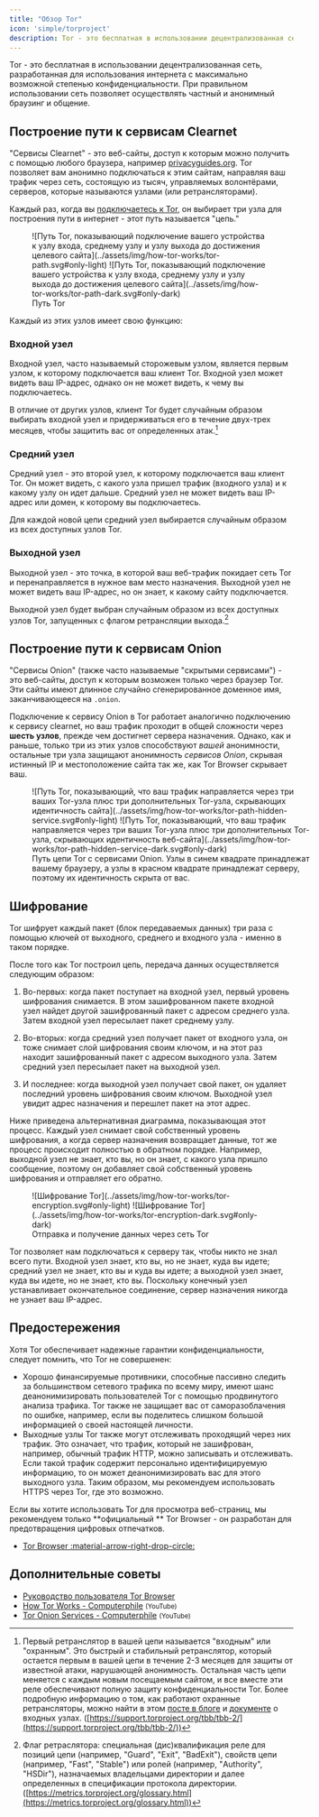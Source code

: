 ```yaml
---
title: "Обзор Tor"
icon: 'simple/torproject'
description: Tor - это бесплатная в использовании децентрализованная сеть, разработанная для использования интернета с максимально возможной степенью конфиденциальности.
---
```


Tor - это бесплатная в использовании децентрализованная сеть, разработанная для использования интернета с максимально возможной степенью конфиденциальности. При правильном использовании сеть позволяет осуществлять частный и анонимный браузинг и общение.

## Построение пути к сервисам Clearnet

"Сервисы Clearnet" - это веб-сайты, доступ к которым можно получить с помощью любого браузера, например [privacyguides.org](https://www.privacyguides.org). Tor позволяет вам анонимно подключаться к этим сайтам, направляя ваш трафик через сеть, состоящую из тысяч, управляемых волонтёрами, серверов, которые называются узлами (или ретрансляторами).

Каждый раз, когда вы [подключаетесь к Tor](../tor.md), он выбирает три узла для построения пути в интернет - этот путь называется "цепь."

<figure markdown>
  ![Путь Tor, показывающий подключение вашего устройства к узлу входа, среднему узлу и узлу выхода до достижения целевого сайта](../assets/img/how-tor-works/tor-path.svg#only-light)
  ![Путь Tor, показывающий подключение вашего устройства к узлу входа, среднему узлу и узлу выхода до достижения целевого сайта](../assets/img/how-tor-works/tor-path-dark.svg#only-dark)
  <figcaption>Путь Tor</figcaption>
</figure>

Каждый из этих узлов имеет свою функцию:

### Входной узел

Входной узел, часто называемый сторожевым узлом, является первым узлом, к которому подключается ваш клиент Tor. Входной узел может видеть ваш IP-адрес, однако он не может видеть, к чему вы подключаетесь.

В отличие от других узлов, клиент Tor будет случайным образом выбирать входной узел и придерживаться его в течение двух-трех месяцев, чтобы защитить вас от определенных атак.[^1]

### Средний узел

Средний узел - это второй узел, к которому подключается ваш клиент Tor. Он может видеть, с какого узла пришел трафик (входного узла) и к какому узлу он идет дальше. Средний узел не может видеть ваш IP-адрес или домен, к которому вы подключаетесь.

Для каждой новой цепи средний узел выбирается случайным образом из всех доступных узлов Tor.

### Выходной узел

Выходной узел - это точка, в которой ваш веб-трафик покидает сеть Tor и перенаправляется в нужное вам место назначения. Выходной узел не может видеть ваш IP-адрес, но он знает, к какому сайту подключается.

Выходной узел  будет выбран случайным образом из всех доступных узлов Tor, запущенных с флагом ретрансляции выхода.[^2]

## Построение пути к сервисам Onion

"Сервисы Onion" (также часто называемые "скрытыми сервисами") - это веб-сайты, доступ к которым возможен только через браузер Tor. Эти сайты имеют длинное случайно сгенерированное доменное имя, заканчивающееся на `.onion`.

Подключение к сервису Onion в Tor работает аналогично подключению к сервису clearnet, но ваш трафик проходит в общей сложности через **шесть узлов**, прежде чем достигнет сервера назначения. Однако, как и раньше, только три из этих узлов способствуют *вашей* анонимности, остальные три узла защищают анонимность *сервисов Onion*, скрывая истинный IP и местоположение сайта так же, как Tor Browser скрывает ваш.

<figure style="width:100%" markdown>
  ![Путь Tor, показывающий, что ваш трафик направляется через три ваших Tor-узла плюс три дополнительных Tor-узла, скрывающих идентичность сайта](../assets/img/how-tor-works/tor-path-hidden-service.svg#only-light)
  ![Путь Tor, показывающий, что ваш трафик направляется через три ваших Tor-узла плюс три дополнительных Tor-узла, скрывающих идентичность веб-сайта](../assets/img/how-tor-works/tor-path-hidden-service-dark.svg#only-dark)
  <figcaption>Путь цепи Tor с  сервисами Onion. Узлы в <span class="pg-blue">синем</span> квадрате принадлежат вашему браузеру, а узлы в <span class="pg-red">красном</span> квадрате принадлежат серверу, поэтому их идентичность скрыта от вас.</figcaption>
</figure>

## Шифрование

Tor шифрует каждый пакет (блок передаваемых данных) три раза с помощью ключей от выходного, среднего и входного узла - именно в таком порядке.

После того как Tor построил цепь, передача данных осуществляется следующим образом:

1. Во-первых: когда пакет поступает на входной узел, первый уровень шифрования снимается. В этом зашифрованном пакете входной узел найдет другой зашифрованный пакет с адресом среднего узла. Затем входной узел пересылает пакет среднему узлу.

2. Во-вторых: когда средний узел получает пакет от входного узла, он тоже снимает слой шифрования своим ключом, и на этот раз находит зашифрованный пакет с адресом выходного узла. Затем средний узел пересылает пакет на выходной узел.

3. И последнее: когда выходной узел получает свой пакет, он удаляет последний уровень шифрования своим ключом. Выходной узел увидит адрес назначения и перешлет пакет на этот адрес.

Ниже приведена альтернативная диаграмма, показывающая этот процесс. Каждый узел снимает свой собственный уровень шифрования, а когда сервер назначения возвращает данные, тот же процесс происходит полностью в обратном порядке. Например, выходной узел не знает, кто вы, но он знает, с какого узла пришло сообщение, поэтому он добавляет свой собственный уровень шифрования и отправляет его обратно.

<figure markdown>
  ![Шифрование Tor](../assets/img/how-tor-works/tor-encryption.svg#only-light)
  ![Шифрование Tor](../assets/img/how-tor-works/tor-encryption-dark.svg#only-dark)
  <figcaption>Отправка и получение данных через сеть Tor</figcaption>
</figure>

Tor позволяет нам подключаться к серверу так, чтобы никто не знал всего пути. Входной узел знает, кто вы, но не знает, куда вы идете; средний узел не знает, кто вы и куда вы идете; а выходной узел знает, куда вы идете, но не знает, кто вы. Поскольку конечный узел устанавливает окончательное соединение, сервер назначения никогда не узнает ваш IP-адрес.

## Предостережения

Хотя Tor обеспечивает надежные гарантии конфиденциальности, следует помнить, что Tor не совершенен:

- Хорошо финансируемые противники, способные пассивно следить за большинством сетевого трафика по всему миру, имеют шанс деанонимизировать пользователей Tor с помощью продвинутого анализа трафика. Tor также не защищает вас от саморазоблачения по ошибке, например, если вы поделитесь слишком большой информацией о своей настоящей личности.
- Выходные узлы Tor также могут отслеживать проходящий через них трафик. Это означает, что трафик, который не зашифрован, например, обычный трафик HTTP, можно записывать и отслеживать. Если такой трафик содержит персонально идентифицируемую информацию, то он может деанонимизировать вас для этого выходного узла. Таким образом, мы рекомендуем использовать HTTPS через Tor, где это возможно.

Если вы хотите использовать Tor для просмотра веб-страниц, мы рекомендуем только **официальный ** Tor Browser - он разработан для предотвращения цифровых отпечатков.

- [Tor Browser :material-arrow-right-drop-circle:](../tor.md#tor-browser)

## Дополнительные советы

- [Руководство пользователя Tor Browser](https://tb-manual.torproject.org)
- [How Tor Works - Computerphile](https://invidious.privacyguides.net/embed/QRYzre4bf7I?local=true) <small>(YouTube)</small>
- [Tor Onion Services - Computerphile](https://invidious.privacyguides.net/embed/lVcbq_a5N9I?local=true) <small>(YouTube)</small>

[^1]: Первый ретранслятор в вашей цепи называется "входным" или "охранным". Это быстрый и стабильный ретранслятор, который остается первым в вашей цепи в течение 2-3 месяцев для защиты от известной атаки, нарушающей анонимность. Остальная часть цепи меняется с каждым новым посещаемым сайтом, и все вместе эти реле обеспечивают полную защиту конфиденциальности Tor. Более подробную информацию о том, как работают охранные ретрансляторы, можно найти в этом [посте в блоге](https://blog.torproject.org/improving-tors-anonymity-changing-guard-parameters) и [документе](https://www-users.cs.umn.edu/~hoppernj/single_guard.pdf) о входных узлах. ([https://support.torproject.org/tbb/tbb-2/](https://support.torproject.org/tbb/tbb-2/))

[^2]: Флаг ретраслятора: специальная (дис)квалификация реле для позиций цепи (например, "Guard", "Exit", "BadExit"), свойств цепи (например, "Fast", "Stable") или ролей (например, "Authority", "HSDir"), назначаемых владельцами директории и далее определенных в спецификации протокола директории. ([https://metrics.torproject.org/glossary.html](https://metrics.torproject.org/glossary.html))
